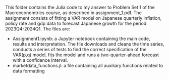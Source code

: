 This folder contains the Julia code to my answer to Problem Set 1 of the Macroeconomtrics course, as described in assignment_1.pdf. The assignment consists of fitting a VAR model on Japanese quarterly inflation, policy rate and gdp data to forecast Japanese growth for the period 2023Q4-2024Q1. The files are:
- Assignment1.ipynb: a Jupyter notebook containing the main code, results and interpretation. The file downloads and cleans the time series, conducts a series of tests to find the correct specification of the VAR(p,q) model, fits the model and runs a two-quarter-ahead forecast with a confidence interval.
- marketdata_functions.jl: a file containing all auxiliary functions related to data formatting
